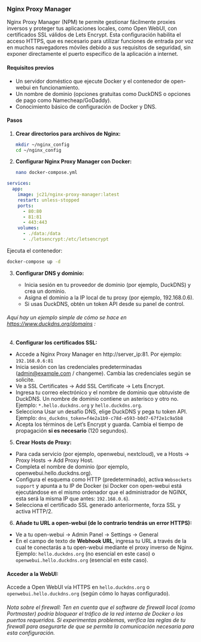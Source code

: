 ### Nginx Proxy Manager

Nginx Proxy Manager (NPM) te permite gestionar fácilmente proxies inversos y proteger tus aplicaciones locales, como Open WebUI, con certificados SSL válidos de Lets Encrypt.
Esta configuración habilita el acceso HTTPS, que es necesario para utilizar funciones de entrada por voz en muchos navegadores móviles debido a sus requisitos de seguridad, sin exponer directamente el puerto específico de la aplicación a internet.

#### Requisitos previos

- Un servidor doméstico que ejecute Docker y el contenedor de open-webui en funcionamiento.
- Un nombre de dominio (opciones gratuitas como DuckDNS o opciones de pago como Namecheap/GoDaddy).
- Conocimiento básico de configuración de Docker y DNS.

#### Pasos

1. **Crear directorios para archivos de Nginx:**

    ```bash
    mkdir ~/nginx_config
    cd ~/nginx_config
    ```

2. **Configurar Nginx Proxy Manager con Docker:**

    ```bash
    nano docker-compose.yml
    ```

```yaml
services:
  app:
    image: jc21/nginx-proxy-manager:latest
    restart: unless-stopped
    ports:
      - 80:80
      - 81:81
      - 443:443
    volumes:
      - ./data:/data
      - ./letsencrypt:/etc/letsencrypt
```

Ejecuta el contenedor:
```bash
docker-compose up -d
```
3. **Configurar DNS y dominio:**

    * Inicia sesión en tu proveedor de dominio (por ejemplo, DuckDNS) y crea un dominio.
    * Asigna el dominio a la IP local de tu proxy (por ejemplo, 192.168.0.6).
    * Si usas DuckDNS, obtén un token API desde su panel de control.

###### Aquí hay un ejemplo simple de cómo se hace en https://www.duckdns.org/domains :

4. **Configurar los certificados SSL:**
* Accede a Nginx Proxy Manager en http://server_ip:81. Por ejemplo: ``192.168.0.6:81``
* Inicia sesión con las credenciales predeterminadas (admin@example.com / changeme). Cambia las credenciales según se solicite.
* Ve a SSL Certificates → Add SSL Certificate → Lets Encrypt.
* Ingresa tu correo electrónico y el nombre de dominio que obtuviste de DuckDNS. Un nombre de dominio contiene un asterisco y otro no. Ejemplo: ``*.hello.duckdns.org`` y ``hello.duckdns.org``.
* Selecciona Usar un desafío DNS, elige DuckDNS y pega tu token API. Ejemplo: 
```dns_duckdns_token=f4e2a1b9-c78d-e593-b0d7-67f2e1c9a5b8```
* Acepta los términos de Let’s Encrypt y guarda. Cambia el tiempo de propagación **si es necesario** (120 segundos).

5. **Crear Hosts de Proxy:**
* Para cada servicio (por ejemplo, openwebui, nextcloud), ve a Hosts → Proxy Hosts → Add Proxy Host.
* Completa el nombre de dominio (por ejemplo, openwebui.hello.duckdns.org).
* Configura el esquema como HTTP (predeterminado), activa ``Websockets support`` y apunta a tu IP de Docker (si Docker con open-webui está ejecutándose en el mismo ordenador que el administrador de NGINX, esta será la misma IP que antes: ``192.168.0.6``).
* Selecciona el certificado SSL generado anteriormente, forza SSL y activa HTTP/2.
6. **Añade tu URL a open-webui (de lo contrario tendrás un error HTTPS):**

* Ve a tu open-webui → Admin Panel → Settings → General
* En el campo de texto de **Webhook URL**, ingresa tu URL a través de la cual te conectarás a tu open-webui mediante el proxy inverso de Nginx. Ejemplo: ``hello.duckdns.org`` (no esencial en este caso) o ``openwebui.hello.duckdns.org`` (esencial en este caso).

#### Acceder a la WebUI:

Accede a Open WebUI vía HTTPS en ``hello.duckdns.org`` o ``openwebui.hello.duckdns.org`` (según cómo lo hayas configurado).

###### Nota sobre el firewall: Ten en cuenta que el software de firewall local (como Portmaster) podría bloquear el tráfico de la red interna de Docker o los puertos requeridos. Si experimentas problemas, verifica las reglas de tu firewall para asegurarte de que se permita la comunicación necesaria para esta configuración.
